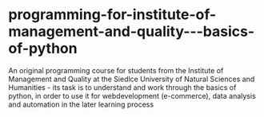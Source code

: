 # programming-for-institute-of-management-and-quality---basics-of-python
An original programming course for students from the Institute of Management and Quality at the Siedlce University of Natural Sciences and Humanities - its task is to understand and work through the basics of python, in order to use it for webdevelopment (e-commerce), data analysis and automation in the later learning process
